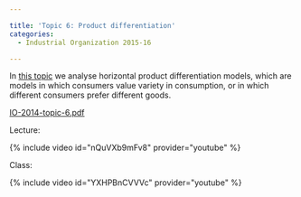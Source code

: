 ```yaml
---

title: 'Topic 6: Product differentiation'
categories:
  - Industrial Organization 2015-16

---
```

In <a href="https://www.tholden.org/wp-content/uploads/2014/12/IO-2014-topic-6.pdf">this topic</a> we analyse horizontal product differentiation models, which are models in which consumers value variety in consumption, or in which different consumers prefer different goods.

<object data="https://www.tholden.org/wp-content/uploads/2014/12/IO-2014-topic-6.pdf" type="application/pdf" width="100%" height="100%"><a href="https://www.tholden.org/wp-content/uploads/2014/12/IO-2014-topic-6.pdf">IO-2014-topic-6.pdf</a></object>

Lecture:

{% include video id="nQuVXb9mFv8" provider="youtube" %}

Class:

{% include video id="YXHPBnCVVVc" provider="youtube" %}

